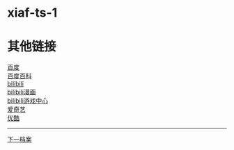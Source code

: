 # xiaf-ts-1

# 其他链接

<a href="https://www.baidu.com/">百度</a><br/>
<a href="https://baike.baidu.com/">百度百科</a><br/>
<a href="https://www.bilibili.com/">bilibili</a><br/>
<a href="https://manga.bilibili.com/">bilibili漫画</a><br/>
<a href="https://game.bilibili.com/">bilibili游戏中心</a><br/>
<a href="https://www.iqiyi.com/">爱奇艺</a><br/>
<a href="https://www.youku.com/">优酷</a>

***
<a href="https://github.com/xido81/xiaf-ts-1/tree/master/rmd">下一档案</a>
